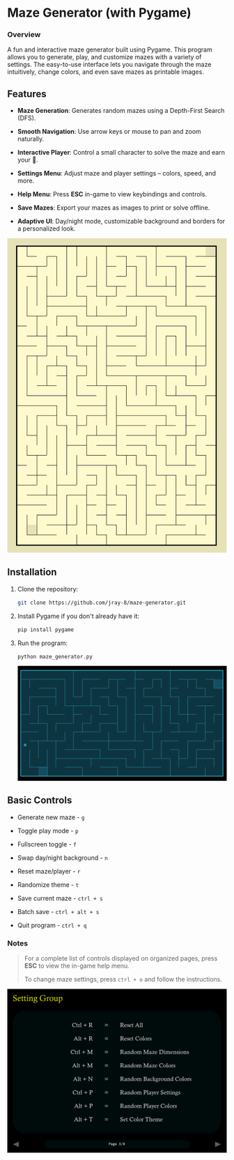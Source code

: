 # Maze Generator (with Pygame)

### Overview

A fun and interactive maze generator built using Pygame. This program allows you to generate, play, and customize mazes with a variety of settings. The easy-to-use interface lets you navigate through the maze intuitively, change colors, and even save mazes as printable images.

## Features

- __Maze Generation__: Generates random mazes using a Depth-First Search (DFS).

- __Smooth Navigation__: Use arrow keys or mouse to pan and zoom naturally.

- __Interactive Player__: Control a small character to solve the maze and earn your :crown:.

- __Settings Menu__: Adjust maze and player settings – colors, speed, and more.

- __Help Menu__: Press __ESC__ in-game to view keybindings and controls.

- __Save Mazes__: Export your mazes as images to print or solve offline.

- __Adaptive UI__: Day/night mode, customizable background and borders for a personalized look.


<div style="text-align: center;">
	<img src="resources/home.png">
</div>


## Installation

1. Clone the repository:

	```bash
	git clone https://github.com/jray-8/maze-generator.git
	```

1. Install Pygame if you don't already have it:

	```bash
	pip install pygame
	```
	
1. Run the program:

	```bash
	python maze_generator.py
	```


	<img src="resources/blue_maze.png">

## Basic Controls

- Generate new maze - `g`

- Toggle play mode - `p`

- Fullscreen toggle - `f`

- Swap day/night background - `n`

- Reset maze/player - `r`

- Randomize theme - `t`

- Save current maze - `ctrl + s`

- Batch save - `ctrl + alt + s`

- Quit program - `ctrl + q`

### __Notes__ 
> For a complete list of controls displayed on organized pages, press __ESC__ to view the in-game help menu.
>
> To change maze settings, press `ctrl + o` and follow the instructions.

<img src="resources/settings.png">
